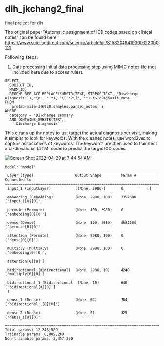 # dlh_jkchang2_final
final project for dlh

The original paper "Automatic assignment of ICD codes based on clinical notes" can be found here: https://www.sciencedirect.com/science/article/pii/S1532046419300322#b0110

Following steps:

1. Data processing
Initial data processing step using MIMIC notes file (not included here due to access rules).
```
SELECT
  SUBJECT_ID,
  HADM_ID,
  REGEXP_REPLACE(REPLACE(SUBSTR(TEXT, STRPOS(TEXT, 'Discharge Diagnosis')),"\n", " "), "\[.*?\]", "") AS diagnosis_note
FROM
  `prefab-mile-346920.samples.parsed_notes` a
WHERE
  category = 'Discharge summary'
  AND CONTAINS_SUBSTR(TEXT,
    'Discharge Diagnosis')
```
This cleans up the notes to just target the actual diagnosis per visit, making it simpler to look for keywords.
With the cleaned notes, use word2vec to capture associations of keywords.
The keywords are then used to train/test a bi-directional LSTM model to predict the target ICD codes.

![Screen Shot 2022-04-29 at 7 44 54 AM](https://user-images.githubusercontent.com/87827828/165938562-de0f26cb-78dc-47e3-9ecb-9c566741613b.png)

```
Model: "model"
__________________________________________________________________________________________________
 Layer (type)                   Output Shape         Param #     Connected to                     
==================================================================================================
 input_1 (InputLayer)           [(None, 2980)]       0           []                               
                                                                                                  
 embedding (Embedding)          (None, 2980, 100)    3357300     ['input_1[0][0]']                
                                                                                                  
 permute (Permute)              (None, 100, 2980)    0           ['embedding[0][0]']              
                                                                                                  
 dense (Dense)                  (None, 100, 2980)    8883380     ['permute[0][0]']                
                                                                                                  
 attention (Permute)            (None, 2980, 100)    0           ['dense[0][0]']                  
                                                                                                  
 multiply (Multiply)            (None, 2980, 100)    0           ['embedding[0][0]',              
                                                                  'attention[0][0]']              
                                                                                                  
 bidirectional (Bidirectional)  (None, 2980, 10)     4240        ['multiply[0][0]']               
                                                                                                  
 bidirectional_1 (Bidirectional  (None, 10)          640         ['bidirectional[0][0]']          
 )                                                                                                
                                                                                                  
 dense_1 (Dense)                (None, 64)           704         ['bidirectional_1[0][0]']        
                                                                                                  
 dense_2 (Dense)                (None, 5)            325         ['dense_1[0][0]']                
                                                                                                  
==================================================================================================
Total params: 12,246,589
Trainable params: 8,889,289
Non-trainable params: 3,357,300
```
